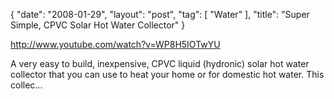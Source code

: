 {
   "date": "2008-01-29",
   "layout": "post",
   "tag": [
      "Water"
   ],
   "title": "Super Simple, CPVC Solar Hot Water Collector"
}

http://www.youtube.com/watch?v=WP8H5IOTwYU 

A very easy to build, inexpensive, CPVC liquid (hydronic) solar hot water collector that you can use to heat your home or for domestic hot water. This collec...